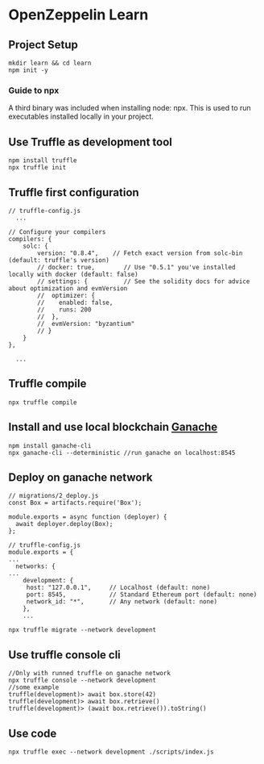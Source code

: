 # OpenZeppelin Learn

## Project Setup
```
mkdir learn && cd learn
npm init -y
```

### Guide to npx
A third binary was included when installing node: npx. This is used to run executables installed locally in your project.

## Use Truffle as development tool
```
npm install truffle
npx truffle init
```

## Truffle first configuration
```
// truffle-config.js
  ...

// Configure your compilers
compilers: {
    solc: {
        version: "0.8.4",    // Fetch exact version from solc-bin (default: truffle's version)
        // docker: true,        // Use "0.5.1" you've installed locally with docker (default: false)
        // settings: {          // See the solidity docs for advice about optimization and evmVersion
        //  optimizer: {
        //    enabled: false,
        //    runs: 200
        //  },
        //  evmVersion: "byzantium"
        // }
    }
},

  ...
```

## Truffle compile
```
npx truffle compile
```

## Install and use local blockchain [Ganache](https://github.com/trufflesuite/ganache)
```
npm install ganache-cli
npx ganache-cli --deterministic //run ganache on localhost:8545
```

## Deploy on ganache network
```
// migrations/2_deploy.js
const Box = artifacts.require('Box');

module.exports = async function (deployer) {
  await deployer.deploy(Box);
};
```


```
// truffle-config.js
module.exports = {
...
  networks: {
...
    development: {
     host: "127.0.0.1",     // Localhost (default: none)
     port: 8545,            // Standard Ethereum port (default: none)
     network_id: "*",       // Any network (default: none)
    },
    ...
```

```
npx truffle migrate --network development
```

## Use truffle console cli
```
//Only with runned truffle on ganache network
npx truffle console --network development
//some example
truffle(development)> await box.store(42)
truffle(development)> await box.retrieve()
truffle(development)> (await box.retrieve()).toString()

```

## Use code
```
npx truffle exec --network development ./scripts/index.js
```
